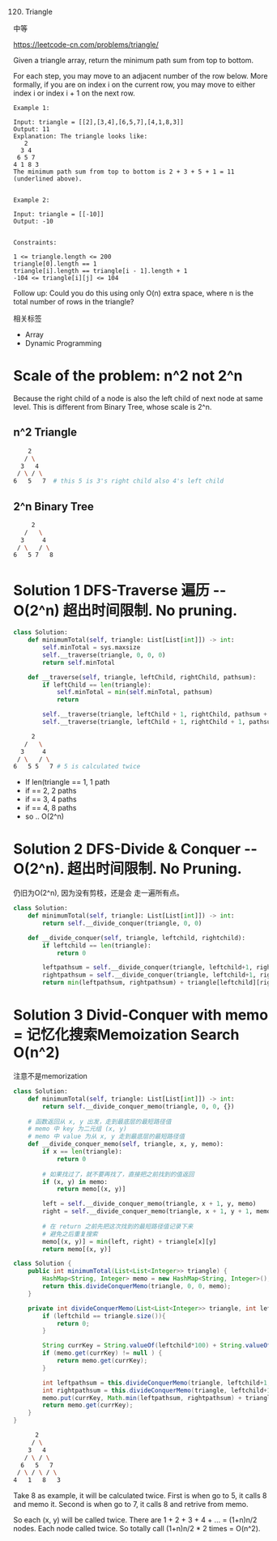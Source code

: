 120. Triangle

中等

https://leetcode-cn.com/problems/triangle/


Given a triangle array, return the minimum path sum from top to bottom.

For each step, you may move to an adjacent number of the row below. More formally, if you are on index i on the current row, you may move to either index i or index i + 1 on the next row.

 
```
Example 1:

Input: triangle = [[2],[3,4],[6,5,7],[4,1,8,3]]
Output: 11
Explanation: The triangle looks like:
   2
  3 4
 6 5 7
4 1 8 3
The minimum path sum from top to bottom is 2 + 3 + 5 + 1 = 11 (underlined above).


Example 2:

Input: triangle = [[-10]]
Output: -10
 

Constraints:

1 <= triangle.length <= 200
triangle[0].length == 1
triangle[i].length == triangle[i - 1].length + 1
-104 <= triangle[i][j] <= 104
``` 

Follow up: Could you do this using only O(n) extra space, where n is the total number of rows in the triangle?



相关标签
- Array
- Dynamic Programming


# Scale of the problem: n^2 not 2^n 

Because the right child of a node is also the left child of next node at same level. This is different from Binary Tree, whose scale is 2^n.

## n^2 Triangle
```sh
    2
   / \
  3   4
 / \ / \
6   5   7  # this 5 is 3's right child also 4's left child
```

## 2^n Binary Tree
```sh
     2
   /   \
  3     4
 / \   / \
6   5 7   8
```

# Solution 1 DFS-Traverse 遍历 -- O(2^n) 超出时间限制. No pruning.
```py
class Solution:
    def minimumTotal(self, triangle: List[List[int]]) -> int:
        self.minTotal = sys.maxsize
        self.__traverse(triangle, 0, 0, 0)
        return self.minTotal

    def __traverse(self, triangle, leftChild, rightChild, pathsum):
        if leftChild == len(triangle):
            self.minTotal = min(self.minTotal, pathsum)
            return

        self.__traverse(triangle, leftChild + 1, rightChild, pathsum + triangle[leftChild][rightChild])
        self.__traverse(triangle, leftChild + 1, rightChild + 1, pathsum + triangle[leftChild][rightChild])
```    

```sh
     2
   /   \
  3     4
 / \   / \
6   5 5   7 # 5 is calculated twice
```

- If len(triangle == 1, 1 path
- if == 2, 2 paths
- if == 3, 4 paths
- if == 4, 8 paths
- so .. O(2^n)

# Solution 2 DFS-Divide & Conquer  -- O(2^n). 超出时间限制. No Pruning.
仍旧为O(2^n), 因为没有剪枝，还是会 走一遍所有点。
```py
class Solution:
    def minimumTotal(self, triangle: List[List[int]]) -> int:
        return self.__divide_conquer(triangle, 0, 0)

    def __divide_conquer(self, triangle, leftchild, rightchild):
        if leftchild == len(triangle):
            return 0

        leftpathsum = self.__divide_conquer(triangle, leftchild+1, rightchild)
        rightpathsum = self.__divide_conquer(triangle, leftchild+1, rightchild+1)
        return min(leftpathsum, rightpathsum) + triangle[leftchild][rightchild]
```        

# Solution 3 Divid-Conquer with memo = 记忆化搜索Memoization Search  O(n^2)

注意不是memorization 

```py
class Solution:
    def minimumTotal(self, triangle: List[List[int]]) -> int:
        return self.__divide_conquer_memo(triangle, 0, 0, {})
        
    # 函数返回从 x, y 出发，走到最底层的最短路径值
    # memo 中 key 为二元组 (x, y)
    # memo 中 value 为从 x, y 走到最底层的最短路径值
    def __divide_conquer_memo(self, triangle, x, y, memo):
        if x == len(triangle):
            return 0
            
        # 如果找过了，就不要再找了，直接把之前找到的值返回
        if (x, y) in memo:
            return memo[(x, y)]

        left = self.__divide_conquer_memo(triangle, x + 1, y, memo)
        right = self.__divide_conquer_memo(triangle, x + 1, y + 1, memo)
        
        # 在 return 之前先把这次找到的最短路径值记录下来
        # 避免之后重复搜索
        memo[(x, y)] = min(left, right) + triangle[x][y]
        return memo[(x, y)]
```
```java
class Solution {
    public int minimumTotal(List<List<Integer>> triangle) {
        HashMap<String, Integer> memo = new HashMap<String, Integer>();
        return this.divideConquerMemo(triangle, 0, 0, memo);
    }

    private int divideConquerMemo(List<List<Integer>> triangle, int leftchild, int rightchild, HashMap<String, Integer> memo){
        if (leftchild == triangle.size()){
            return 0;
        }

        String currKey = String.valueOf(leftchild*100) + String.valueOf(rightchild*100); // Need to ensure this key is unique. Avoid "1"+"12" == "11"+"2".
        if (memo.get(currKey) != null ) {
            return memo.get(currKey);
        }

        int leftpathsum = this.divideConquerMemo(triangle, leftchild+1, rightchild, memo);
        int rightpathsum = this.divideConquerMemo(triangle, leftchild+1, rightchild+1, memo);
        memo.put(currKey, Math.min(leftpathsum, rightpathsum) + triangle.get(leftchild).get(rightchild));
        return memo.get(currKey);
    }
}
```

```sh
      2
     / \
    3   4
   / \ / \
  6   5   7  
 / \ / \ / \
4   1   8   3
```
Take 8 as example, it will be calculated twice. First is when go to 5, it calls 8 and memo it. Second is when go to 7, it calls 8 and retrive from memo.

So each (x, y) will be called twice. There are 1 + 2 + 3 + 4 + ... = (1+n)n/2 nodes. Each node called twice. So totally call (1+n)n/2 * 2 times = O(n^2).